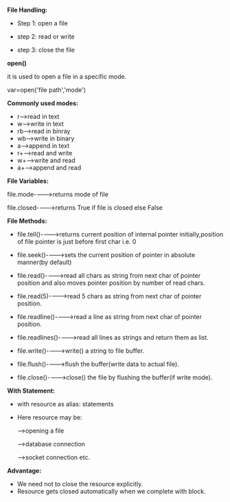 **File Handling:**

- Step 1:
	open a file

- step 2:
	read or write

- step 3:
	close the file

**open()**

it is used to open a file in a specific mode.
	
var=open('file path','mode')


**Commonly used modes:**

- r-->read in text
- w-->write in text
- rb-->read in binray
- wb-->write in binary
- a-->append in text
- r+-->read and write
- w+-->write and read
- a+-->append and read
  

**File Variables:**

file.mode---->returns mode of file

file.closed---->returns True if file is closed else False

**File Methods:**

- file.tell()---->returns current position of internal pointer
		initially,position of file pointer is just before first char i.e. 0

- file.seek()---->sets the current position of pointer in absolute manner(by default)

- file.read()---->read all chars as string from next char of pointer position and also moves pointer position by number of read chars.

- file.read(5)---->read 5 chars as string from next char of pointer position.

- file.readline()---->read a line as string from next char of pointer position.

- file.readlines()---->read all lines as strings and return them as list.

- file.write()---->write() a string to file buffer.

- file.flush()---->flush the buffer(write data to actual file).

- file.close()---->close() the file by flushing the buffer(if write mode).

**With Statement:**

- with resource as alias:
	      statements

- Here resource may be:
	  
    -->opening a file
    
    -->database connection

	-->socket connection
	etc.

**Advantage:**

- We need not to close the resource explicitly.
- Resource gets closed automatically when we complete with block.
